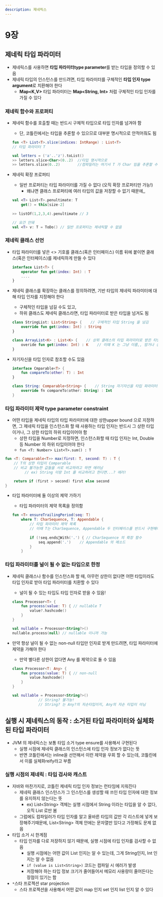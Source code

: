 ```yaml
---
description: 제네릭스
---
```


# 9장

## 제네릭 타입 파라미터

* 제네릭스를 사용하면 **타입 파라미터type parameter**를 받는 타입을 정의할 수 있음
* 제네릭 타입의 인스턴스를 만드려면, 타입 파라미터를 구체적인 **타입 인자 type argument**로 치환해야 한다
  * **Map\<K,V>** 타입 파라미터는 **Map\<String, Int>** 처럼 구체적인 타입 인자를 가질 수 있다

### 제네릭 함수와 프로퍼티

*   제네릭 함수를 호출할 때는 반드시 구체적 타입으로 타입 인자를 넘겨야 함

    * 단, 코틀린에서는 타입을 추론할 수 있으므로 대부분 명시적으로 안적어줘도 됨

    ```kotlin
    fun <T> List<T>.slice(indices: IntRange) : List<T>
    // 타입 파라미터 T

    val letters = ('a'..'z').toList()
    >> letters.slice<Char>(0..2)  //타입 명시적으로
    >> letters.slice(0..2)        //컴파일러는 여기서 T 가 Char 임을 추론할 수 있음
    ```
*   제네릭 확장 프로퍼티

    * 일반 프로퍼티는 타입 파라미터를 가질 수 없다 (오직 확장 프로퍼티만 가능!)
      * 왜냐면 클래스 프로퍼티에 여러 타입의 값을 저장할 수 없기 때문에,,

    ```kotlin
    val <T> List<T>.penultimate: T
        get() = this[size-2]
        
    >> listOf(1,2,3,4).penultimate // 3

    // 요건 안돼
    val <T> v: T = ToDo() // 일반 프로퍼티는 제네릭할 수 없음
    ```

### 제네릭 클래스 선언

*   타입 파라미터를 넣은 <> 기호를 클래스(혹은 인터페이스) 이름 뒤에 붙이면 클래스(혹은 인터페이스)를 제네릭하게 만들 수 있다

    ```kotlin
    interface List<T> {
        operator fun get(index: Int) : T
        ....
    }
    ```
*   제네릭 클래스를 확장하는 클래스를 정의하려면, 기반 타입의 제네릭 파라미터에 대해 타입 인자를 지정해야 한다

    * 구체적인 타입을 넘길 수도 있고,
    * 하위 클래스도 제네릭 클래스라면, 타입 파라미터로 받은 타입을 넘겨도 됨

    ```kotlin
    class StringList: List<String> {    // 구체적인 타입 String 을 넘김
        override fun get(index: Int) : String
    }

    class ArrayList<K> : List<K> {    // 상위 클래스의 타입 파라미터로 받은 타입을 넘김
        overide fun get(index: Int) : K    // 이때 K 는 그냥 이름,, 암거나 상관 X
    }
    ```
*   자기자신을 타입 인자로 참조할 수도 있음

    ```kotlin
    interface Cmparable<T> {
        fun compareTo(other: T) : Int
    }

    class String: Comparable<String> {    // String 자기자신을 타입 파라미터 T 로 지정
        override fn compareTo(other: String) : Int
    }
    ```

### 타입 파라미터 제약 type parameter constraint

* 어떤 타입을 제네릭 타입의 타입 파라미터에 대한 상한upper bound 으로 지정하면, 그 제네릭 타입을 인스턴스화 할 때 사용하는 타입 인자는 반드시 그 상한 타입이거나, 그 상한 타입의 하위 타입이어야 함
  * 상한 타입을 Number로 지정하면, 인스턴스화할 때 타입 인자는 Int, Double 등 Number 의 하위 타입이어야 한다
  * `fun <T: Number> List<T>.sum() : T`

```kotlin
fun <T: Comparable<T>> max(first: T, second: T) : T {
    // T의 상한 타입이 Comparable
    // 비교 불가능한 값들을 서로 비교하려고 하면 에러남
         // ex) String 이랑 Int 를 비교하려고 한다면...? 에러!

    return if (first > second) first else second
}
```

*   타입 파라미터에 둘 이상의 제약 가하기

    * 타입 파라미터의 제약 목록을 정의함

    ```kotlin
    fun <T> ensureTrailingPeriod(seq: T)
        where T: CharSequence, T: Appendable {
            // 타입 파라미터 제약 목록
            // 이때 T는 CharSequence, Appendable 두 인터페이스를 반드시 구현해야 한다
            
            if (!seq.endsWith('.') { // CharSequence 의 확장 함수
                seq.append('.')    // Appendable 의 메소드
            }
        }
    ```

### 타입 파라미터를 널이 될 수 없는 타입으로 한정

*   제네릭 클래스나 함수를 인스턴스화 할 때, 아무런 상한이 없다면 어떤 타입이라도 타입 인자로 받아 타입 파라미터를 치환할 수 있다

    * 널이 될 수 있는 타입도 타입 인자로 받을 수 있음!

    ```kotlin
    class Processor<T> {
        fun process(value: T) { // nullable T
            value?.hashcode()
        }
    }

    val nullable = Processor<String?>()
    nullable.process(null) // nullable 이니까 가능
    ```
*   만약 항상 널이 될 수 없는 non-null 타입만 인자로 받게 만드려면, 타입 파라미터에 제약을 가해야 한다

    * 만약 별다른 상한이 없다면 Any 를 제약으로 둘 수 있음

    ```kotlin
    class Processor<T: Any> {
        fun process(value: T) { // non-null
            value.hashcode()
        }
    }

    val nullable = Processor<String?>()
                // String? 불가능!
                // String? 는 Any?의 자손타입이지, Any의 자손 타입이 아님
    ```

## 실행 시 제네릭스의 동작  : 소거된 타입 파라미터와 실체화된 타입 파라미터

* JVM 의 제네릭스는 보통 타입 소거 type ensure를 사용해서 구현된다
  * 실행 시점에 제네릭 클래스의 인스턴스에 타입 인자 정보가 없다는 뜻
  * 반면 코틀린에서는 inline을 선언해서 이런 제약을 우회 할 수 있는데, 코틀린에서 이를 실체화reify라고 부름

### 실행 시점의 제네릭 : 타입 검사와 캐스트

* 자바와 마찬가지로, 코틀린 제네릭 타입 인자 정보는 런타임에 지워진다
  * 제네릭 클래스 인스턴스가 그 인스턴스를 생성할 때 쓰인 타입 인자에 대한 정보를 유지하지 않는다는 뜻
    * ex) List\<String> 객체는 실행 시점에서 String 이라는 타입을 알 수 없다, 오직 List 로만 봄
  * 그럼에도 컴파일러가 타입 인자를 알고 올바른 타입의 값만 각 리스트에 넣게 보장해주기때문에, List\<String> 객체 안에는 문자열만 있다고 가정해도 문제 없음
* 타입 소거 시 한계점
  * 타입 인자를 다로 저장하지 않기 때문에, 실행 시점에 타입 인자를 검사할 수 없음
    * 실행 시점에는 어떤 값이 List 인지는 알 수 있는데, 그게 String인지, Int 인지는 알 수 없음
    * `if (value is List<String>)` 코드는 컴파일 시 에러가 발생
    * 저장해야 하는 타입 정보 크기가 줄어들어서 메모리 사용량이 줄어든다는 장점이 있기는 함
* `*`스타 프로젝션 star projection
  * 스타 프로젝션을 사용해서 어떤 값이 map 인지 set 인지 list 인지 알 수 있다&#x20;
